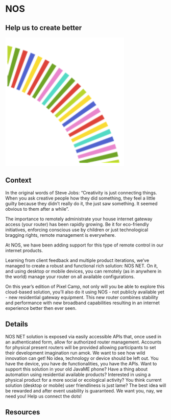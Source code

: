
# NOS

## Help us to create better

![Help us to create better](assets/nos_help-us-to-create-better.jpg "Help us to create better")

## Context

In the original words of Steve Jobs: “Creativity is just connecting things. When you ask creative people how they did something, they feel a little guilty because they didn’t really do it, the just saw something. It seemed obvious to them after a while”.
 
The importance to remotely administrate your house internet gateway access (your router) has been rapidly growing. Be it for eco-friendly initiatives, enforcing conscious use by children or just technological bragging rights, remote management is everywhere.
 
At NOS, we have been adding support for this type of remote control in our internet products.
 
Learning from client feedback and multiple product iterations, we’ve managed to create a robust and functional rich solution: NOS NET. On it, and using desktop or mobile devices, you can remotely (as in anywhere in the world) manage your router on all available configurations.
 
On this year’s edition of Pixel Camp, not only will you be able to explore this cloud-based solution, you’ll also do it using NOS - not publicly available yet - new residential gateway equipment. This new router combines stability and performance with new broadband capabilities resulting in an internet experience better then ever seen.

## Details

NOS NET solution is exposed via easily accessible APIs that, once used in an authenticated form, allow for authorized router management.
Accounts for physical present routers will be provided allowing participants to set their development imagination run amok. We want to see how wild innovation can get!
No idea, technology or device should be left out. You have the device, you have de functionalities, you have the APIs.
Want to support this solution in your old JavaME phone? Have a thing about automation using residential available products? Interested in using a physical product for a more social or ecological activity? You think current solution (desktop or mobile) user friendliness is just lame? 
The best idea will be rewarded and after event  usability is guaranteed.
We want you, nay, we need you! Help us connect the dots!

## Resources


